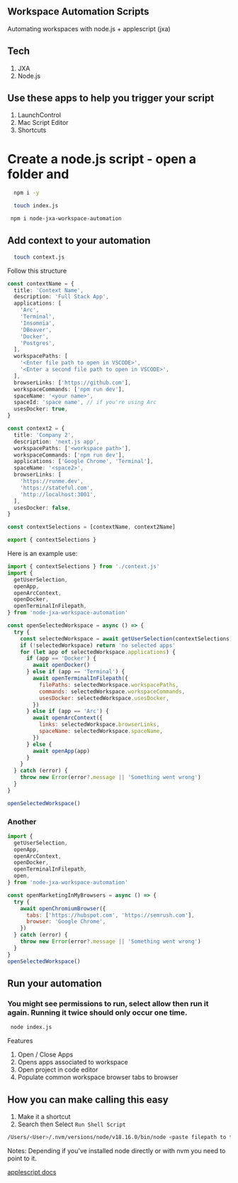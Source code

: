 ## Workspace Automation Scripts

Automating workspaces with node.js + applescript (jxa)

## Tech

1. JXA
2. Node.js

## Use these apps to help you trigger your script

1. LaunchControl
2. Mac Script Editor
3. Shortcuts

# Create a node.js script - open a folder and

```sh
  npm i -y
```

```sh
  touch index.js
```

```sh
 npm i node-jxa-workspace-automation
```

## Add context to your automation

```sh
  touch context.js
```

Follow this structure

```ts
const contextName = {
  title: 'Context Name',
  description: 'Full Stack App',
  applications: [
    'Arc',
    'Terminal',
    'Insomnia',
    'DBeaver',
    'Docker',
    'Postgres',
  ],
  workspacePaths: [
    '<Enter file path to open in VSCODE>',
    '<Enter a second file path to open in VSCODE>',
  ],
  browserLinks: ['https://github.com'],
  workspaceCommands: ['npm run dev'],
  spaceName: '<your name>',
  spaceId: 'space name', // if you're using Arc
  usesDocker: true,
}

const context2 = {
  title: 'Company 2',
  description: 'next.js app',
  workspacePaths: ['<workspace path>'],
  workspaceCommands: ['npm run dev'],
  applications: ['Google Chrome', 'Terminal'],
  spaceName: '<space2>',
  browserLinks: [
    'https://runme.dev',
    'https://stateful.com',
    'http://localhost:3001',
  ],
  usesDocker: false,
}

const contextSelections = [contextName, context2Name]

export { contextSelections }
```

Here is an example use:

```js
import { contextSelections } from './context.js'
import {
  getUserSelection,
  openApp,
  openArcContext,
  openDocker,
  openTerminalInFilepath,
} from 'node-jxa-workspace-automation'

const openSelectedWorkspace = async () => {
  try {
    const selectedWorkspace = await getUserSelection(contextSelections)
    if (!selectedWorkspace) return 'no selected apps'
    for (let app of selectedWorkspace.applications) {
      if (app == 'Docker') {
        await openDocker()
      } else if (app == 'Terminal') {
        await openTerminalInFilepath({
          filePaths: selectedWorkspace.workspacePaths,
          commands: selectedWorkspace.workspaceCommands,
          usesDocker: selectedWorkspace.usesDocker,
        })
      } else if (app == 'Arc') {
        await openArcContext({
          links: selectedWorkspace.browserLinks,
          spaceName: selectedWorkspace.spaceName,
        })
      } else {
        await openApp(app)
      }
    }
  } catch (error) {
    throw new Error(error?.message || 'Something went wrong')
  }
}

openSelectedWorkspace()
```

### Another

```js
import {
  getUserSelection,
  openApp,
  openArcContext,
  openDocker,
  openTerminalInFilepath,
  open,
} from 'node-jxa-workspace-automation'

const openMarketingInMyBrowsers = async () => {
  try {
    await openChromiumBrowser({
      tabs: ['https://hubspot.com', 'https://semrush.com'],
      browser: 'Google Chrome',
    })
  } catch (error) {
    throw new Error(error?.message || 'Something went wrong')
  }
}
openSelectedWorkspace()
```

## Run your automation

### You might see permissions to run, select allow then run it again. Running it twice should only occur one time.

```sh
 node index.js
```

Features

1. Open / Close Apps
2. Opens apps associated to workspace
3. Open project in code editor
4. Populate common workspace browser tabs to browser

## How you can make calling this easy

1. Make it a shortcut
2. Search then Select `Run Shell Script`

```sh
/Users/<User>/.nvm/versions/node/v18.16.0/bin/node <paste filepath to this script>
```

Notes:
Depending if you've installed node directly or with nvm you need to point to it.

[applescript docs](https://developer.apple.com/library/archive/documentation/AppleScript/Conceptual/AppleScriptLangGuide/reference/ASLR_error_codes.html#//apple_ref/doc/uid/TP40000983-CH220-SW5)

